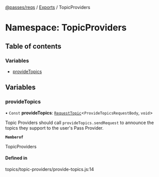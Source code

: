 [@passes/reqs](../README.md) / [Exports](../modules.md) / TopicProviders

# Namespace: TopicProviders

## Table of contents

### Variables

- [provideTopics](TopicProviders.md#providetopics)

## Variables

### provideTopics

• `Const` **provideTopics**: [`RequestTopic`](../classes/RequestTopic.md)\<`ProvideTopicsRequestBody`, `void`\>

Topic Providers should call `provideTopics.sendRequest` to announce the topics they support to the user's Pass Provider.

**`Memberof`**

TopicProviders

#### Defined in

topics/topic-providers/provide-topics.js:14
